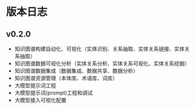 # 版本日志

## v0.2.0
- 知识图谱构建自动化、可视化（实体识别、关系抽取、实体关系链接、实体关系抽取）
- 知识图谱数据可视化分析（实体关系分析、实体关系可视化、实体关系挖掘）
- 知识图谱数据集成（数据集成、数据共享、数据分析）
- 知识图谱资源管理（本体库、术语库、词库）
- 大模型提示词工程
- 大模型提示词(prompt)工程和调试
- 大模型接入可视化配置